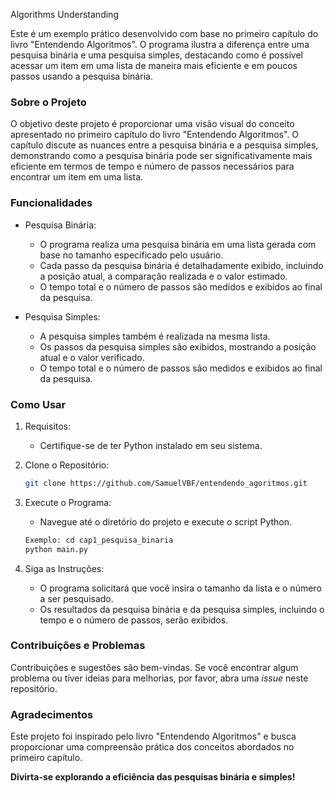 Algorithms Understanding

Este é um exemplo prático desenvolvido com base no primeiro capítulo do livro "Entendendo Algoritmos". O programa ilustra a diferença entre uma pesquisa binária e uma pesquisa simples, destacando como é possível acessar um item em uma lista de maneira mais eficiente e em poucos passos usando a pesquisa binária.

### Sobre o Projeto

O objetivo deste projeto é proporcionar uma visão visual do conceito apresentado no primeiro capítulo do livro "Entendendo Algoritmos". O capítulo discute as nuances entre a pesquisa binária e a pesquisa simples, demonstrando como a pesquisa binária pode ser significativamente mais eficiente em termos de tempo e número de passos necessários para encontrar um item em uma lista.

### Funcionalidades

- Pesquisa Binária:
  - O programa realiza uma pesquisa binária em uma lista gerada com base no tamanho especificado pelo usuário.
  - Cada passo da pesquisa binária é detalhadamente exibido, incluindo a posição atual, a comparação realizada e o valor estimado.
  - O tempo total e o número de passos são medidos e exibidos ao final da pesquisa.

- Pesquisa Simples:
  - A pesquisa simples também é realizada na mesma lista.
  - Os passos da pesquisa simples são exibidos, mostrando a posição atual e o valor verificado.
  - O tempo total e o número de passos são medidos e exibidos ao final da pesquisa.

### Como Usar

1. Requisitos:
   - Certifique-se de ter Python instalado em seu sistema.

2. Clone o Repositório:
   ```bash
   git clone https://github.com/SamuelVBF/entendendo_agoritmos.git
   ```

3. Execute o Programa:
   - Navegue até o diretório do projeto e execute o script Python.
   ```bash
   Exemplo: cd cap1_pesquisa_binaria
   python main.py
   ```

4. Siga as Instruções:
   - O programa solicitará que você insira o tamanho da lista e o número a ser pesquisado.
   - Os resultados da pesquisa binária e da pesquisa simples, incluindo o tempo e o número de passos, serão exibidos.

### Contribuições e Problemas

Contribuições e sugestões são bem-vindas. Se você encontrar algum problema ou tiver ideias para melhorias, por favor, abra uma *issue* neste repositório.

### Agradecimentos

Este projeto foi inspirado pelo livro "Entendendo Algoritmos" e busca proporcionar uma compreensão prática dos conceitos abordados no primeiro capítulo.

**Divirta-se explorando a eficiência das pesquisas binária e simples!**
